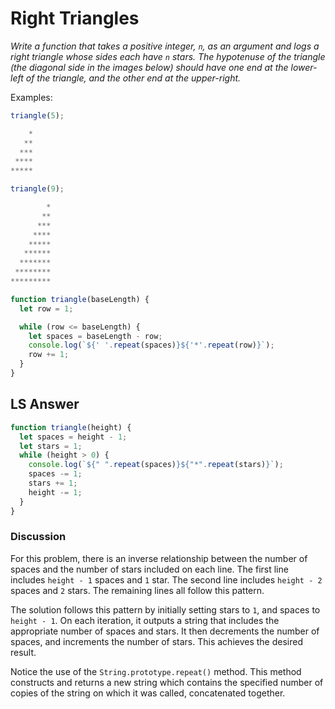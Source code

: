 # Right Triangles
*Write a function that takes a positive integer, `n`, as an argument and logs a right triangle whose sides each have `n` stars. The hypotenuse of the triangle (the diagonal side in the images below) should have one end at the lower-left of the triangle, and the other end at the upper-right.*

Examples:

```js
triangle(5);

    *
   **
  ***
 ****
*****

triangle(9);

        *
       **
      ***
     ****
    *****
   ******
  *******
 ********
*********
```
```js
function triangle(baseLength) {
  let row = 1;

  while (row <= baseLength) {
    let spaces = baseLength - row;
    console.log(`${' '.repeat(spaces)}${'*'.repeat(row)}`);
    row += 1;
  }
}
```

## LS Answer
```js
function triangle(height) {
  let spaces = height - 1;
  let stars = 1;
  while (height > 0) {
    console.log(`${" ".repeat(spaces)}${"*".repeat(stars)}`);
    spaces -= 1;
    stars += 1;
    height -= 1;
  }
}
```
### Discussion
For this problem, there is an inverse relationship between the number of spaces and the number of stars included on each line. The first line includes `height - 1` spaces and `1` star. The second line includes `height - 2` spaces and `2` stars. The remaining lines all follow this pattern.

The solution follows this pattern by initially setting stars to `1`, and spaces to `height - 1`. On each iteration, it outputs a string that includes the appropriate number of spaces and stars. It then decrements the number of spaces, and increments the number of stars. This achieves the desired result.

Notice the use of the `String.prototype.repeat()` method. This method constructs and returns a new string which contains the specified number of copies of the string on which it was called, concatenated together.


